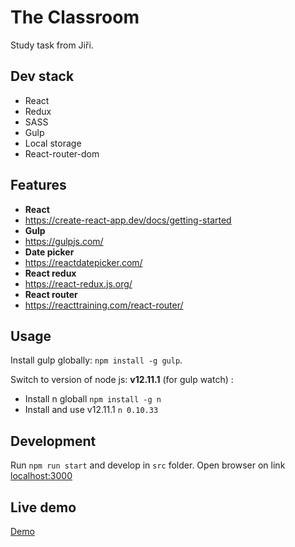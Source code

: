# The Classroom

Study task from Jiři. 

## Dev stack
- React
- Redux
- SASS
- Gulp
- Local storage
- React-router-dom

## Features
- **React**
- https://create-react-app.dev/docs/getting-started
- **Gulp**
- https://gulpjs.com/
- **Date picker**
- https://reactdatepicker.com/
- **React redux**
- https://react-redux.js.org/
- **React router**
- https://reacttraining.com/react-router/

## Usage
Install gulp globally: `npm install -g gulp`.

Switch to version of node js:  **v12.11.1** (for gulp watch) :
- Install n globall `npm install -g n`
- Install and use v12.11.1 `n 0.10.33` 

## Development

Run `npm run start` and develop in `src` folder.
Open browser on link [localhost:3000](http://localhost:3000 "localhost:3000")

## Live demo

[Demo](https://golveronika.github.io/TheClassroom "Demo")
